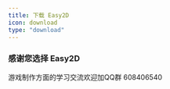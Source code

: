 ```yaml
---
title: 下载 Easy2D
icon: download
type: "download"
---
```

### 感谢您选择 Easy2D
游戏制作方面的学习交流欢迎加QQ群 608406540
